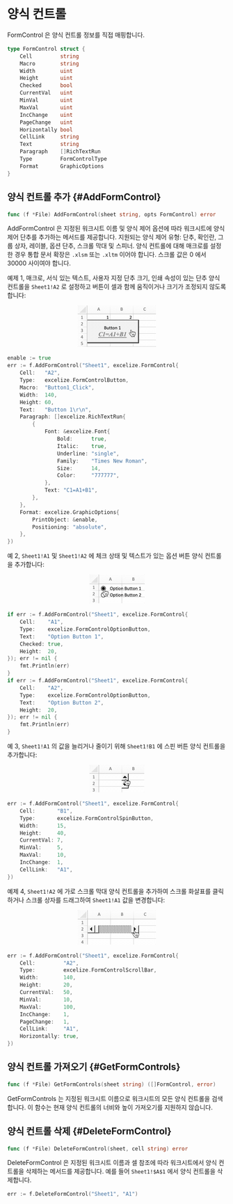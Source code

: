 # 양식 컨트롤

FormControl 은 양식 컨트롤 정보를 직접 매핑합니다.

```go
type FormControl struct {
    Cell         string
    Macro        string
    Width        uint
    Height       uint
    Checked      bool
    CurrentVal   uint
    MinVal       uint
    MaxVal       uint
    IncChange    uint
    PageChange   uint
    Horizontally bool
    CellLink     string
    Text         string
    Paragraph    []RichTextRun
    Type         FormControlType
    Format       GraphicOptions
}
```

## 양식 컨트롤 추가 {#AddFormControl}

```go
func (f *File) AddFormControl(sheet string, opts FormControl) error
```

AddFormControl 은 지정된 워크시트 이름 및 양식 제어 옵션에 따라 워크시트에 양식 제어 단추를 추가하는 메서드를 제공합니다. 지원되는 양식 제어 유형: 단추, 확인란, 그룹 상자, 레이블, 옵션 단추, 스크롤 막대 및 스피너. 양식 컨트롤에 대해 매크로를 설정한 경우 통합 문서 확장은 `.xlsm` 또는 `.xltm` 이어야 합니다. 스크롤 값은 0 에서 30000 사이여야 합니다.

예제 1, 매크로, 서식 있는 텍스트, 사용자 지정 단추 크기, 인쇄 속성이 있는 단추 양식 컨트롤을 `Sheet1!A2` 로 설정하고 버튼이 셀과 함께 움직이거나 크기가 조정되지 않도록 합니다:

<p align="center"><img width="180" src="./images/form_ctrl_button.gif" alt="Excelize 로 단추 양식 컨트롤 추가"></p>

```go
enable := true
err := f.AddFormControl("Sheet1", excelize.FormControl{
    Cell:   "A2",
    Type:   excelize.FormControlButton,
    Macro:  "Button1_Click",
    Width:  140,
    Height: 60,
    Text:   "Button 1\r\n",
    Paragraph: []excelize.RichTextRun{
        {
            Font: &excelize.Font{
                Bold:      true,
                Italic:    true,
                Underline: "single",
                Family:    "Times New Roman",
                Size:      14,
                Color:     "777777",
            },
            Text: "C1=A1+B1",
        },
    },
    Format: excelize.GraphicOptions{
        PrintObject: &enable,
        Positioning: "absolute",
    },
})
```

예 2, `Sheet1!A1` 및 `Sheet1!A2` 에 체크 상태 및 텍스트가 있는 옵션 버튼 양식 컨트롤을 추가합니다:

<p align="center"><img width="127" src="./images/form_ctrl_option_button.gif" alt="Excelize 로 옵션 단추 양식 컨트롤 추가"></p>

```go
if err := f.AddFormControl("Sheet1", excelize.FormControl{
    Cell:    "A1",
    Type:    excelize.FormControlOptionButton,
    Text:    "Option Button 1",
    Checked: true,
    Height:  20,
}); err != nil {
    fmt.Println(err)
}
if err := f.AddFormControl("Sheet1", excelize.FormControl{
    Cell:    "A2",
    Type:    excelize.FormControlOptionButton,
    Text:    "Option Button 2",
    Height:  20,
}); err != nil {
    fmt.Println(err)
}
```

예 3, `Sheet1!A1` 의 값을 늘리거나 줄이기 위해 `Sheet1!B1` 에 스핀 버튼 양식 컨트롤을 추가합니다:

<p align="center"><img width="126" src="./images/form_ctrl_spin_button.gif" alt="Excelize 로 스핀 버튼 양식 컨트롤 추가"></p>

```go
err := f.AddFormControl("Sheet1", excelize.FormControl{
    Cell:       "B1",
    Type:       excelize.FormControlSpinButton,
    Width:      15,
    Height:     40,
    CurrentVal: 7,
    MinVal:     5,
    MaxVal:     10,
    IncChange:  1,
    CellLink:   "A1",
})
```

예제 4, `Sheet1!A2` 에 가로 스크롤 막대 양식 컨트롤을 추가하여 스크롤 화살표를 클릭하거나 스크롤 상자를 드래그하여 `Sheet1!A1` 값을 변경합니다:

<p align="center"><img width="180" src="./images/form_ctrl_scroll_bar.gif" alt="Excelize 를 사용하여 가로 스크롤 막대 양식 컨트롤 추가"></p>

```go
err := f.AddFormControl("Sheet1", excelize.FormControl{
    Cell:         "A2",
    Type:         excelize.FormControlScrollBar,
    Width:        140,
    Height:       20,
    CurrentVal:   50,
    MinVal:       10,
    MaxVal:       100,
    IncChange:    1,
    PageChange:   1,
    CellLink:     "A1",
    Horizontally: true,
})
```

## 양식 컨트롤 가져오기 {#GetFormControls}

```go
func (f *File) GetFormControls(sheet string) ([]FormControl, error)
```

GetFormControls 는 지정된 워크시트 이름으로 워크시트의 모든 양식 컨트롤을 검색합니다. 이 함수는 현재 양식 컨트롤의 너비와 높이 가져오기를 지원하지 않습니다.

## 양식 컨트롤 삭제 {#DeleteFormControl}

```go
func (f *File) DeleteFormControl(sheet, cell string) error
```

DeleteFormControl 은 지정된 워크시트 이름과 셀 참조에 따라 워크시트에서 양식 컨트롤을 삭제하는 메서드를 제공합니다. 예를 들어 `Sheet1!$A$1` 에서 양식 컨트롤을 삭제합니다.

```go
err := f.DeleteFormControl("Sheet1", "A1")
```
